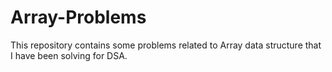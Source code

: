 # Array-Problems
This repository contains some problems related to Array data structure that I have been solving for DSA.
